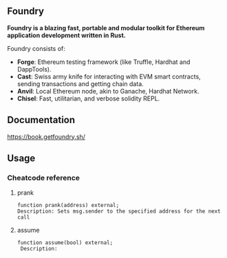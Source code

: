 ## Foundry

**Foundry is a blazing fast, portable and modular toolkit for Ethereum application development written in Rust.**

Foundry consists of:

-   **Forge**: Ethereum testing framework (like Truffle, Hardhat and DappTools).
-   **Cast**: Swiss army knife for interacting with EVM smart contracts, sending transactions and getting chain data.
-   **Anvil**: Local Ethereum node, akin to Ganache, Hardhat Network.
-   **Chisel**: Fast, utilitarian, and verbose solidity REPL.

## Documentation

https://book.getfoundry.sh/

## Usage
### Cheatcode reference
1. prank
    ``` 
    function prank(address) external;
    Description: Sets msg.sender to the specified address for the next call
    ```
2. assume
   ```
   function assume(bool) external;
    Description: 
   ```